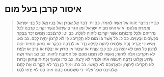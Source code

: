 # איסור קרבן בעל מום

> כב יז: וַיְדַבֵּר יְהוָה אֶל מֹשֶׁה לֵּאמֹר.
> כב יח: דַּבֵּר אֶל אַהֲרֹן וְאֶל בָּנָיו וְאֶל כָּל בְּנֵי יִשְׂרָאֵל וְאָמַרְתָּ אֲלֵהֶם:  אִישׁ אִישׁ מִבֵּית יִשְׂרָאֵל וּמִן הַגֵּר בְּיִשְׂרָאֵל אֲשֶׁר יַקְרִיב קָרְבָּנוֹ לְכָל נִדְרֵיהֶם וּלְכָל נִדְבוֹתָם אֲשֶׁר יַקְרִיבוּ לַיהוָה לְעֹלָה.
> כב יט: לִרְצֹנְכֶם:  תָּמִים זָכָר בַּבָּקָר בַּכְּשָׂבִים וּבָעִזִּים.
> כב כ: כֹּל אֲשֶׁר בּוֹ מוּם לֹא תַקְרִיבוּ:  כִּי לֹא לְרָצוֹן יִהְיֶה לָכֶם.
> כב כא: וְאִישׁ כִּי יַקְרִיב זֶבַח שְׁלָמִים לַיהוָה לְפַלֵּא נֶדֶר אוֹ לִנְדָבָה בַּבָּקָר אוֹ בַצֹּאן תָּמִים יִהְיֶה לְרָצוֹן כָּל מוּם לֹא יִהְיֶה בּוֹ.
> כב כב: עַוֶּרֶת אוֹ שָׁבוּר אוֹ חָרוּץ אוֹ יַבֶּלֶת אוֹ גָרָב אוֹ יַלֶּפֶת לֹא תַקְרִיבוּ אֵלֶּה לַיהוָה; וְאִשֶּׁה לֹא תִתְּנוּ מֵהֶם עַל הַמִּזְבֵּחַ לַיהוָה.
> כב כג: וְשׁוֹר וָשֶׂה שָׂרוּעַ וְקָלוּט נְדָבָה תַּעֲשֶׂה אֹתוֹ וּלְנֵדֶר לֹא יֵרָצֶה.
> כב כד: וּמָעוּךְ וְכָתוּת וְנָתוּק וְכָרוּת לֹא תַקְרִיבוּ לַיהוָה; וּבְאַרְצְכֶם לֹא תַעֲשׂוּ.
> כב כה: וּמִיַּד בֶּן נֵכָר לֹא תַקְרִיבוּ אֶת לֶחֶם אֱלֹהֵיכֶם מִכָּל אֵלֶּה:  כִּי מָשְׁחָתָם בָּהֶם מוּם בָּם לֹא יֵרָצוּ לָכֶם. 
 

